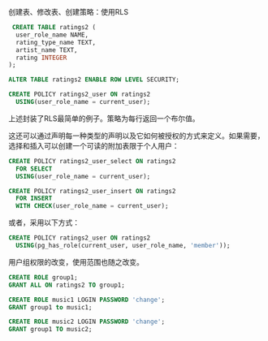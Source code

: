 创建表、修改表、创建策略：使用RLS
```sql
 CREATE TABLE ratings2 (  
  user_role_name NAME,
  rating_type_name TEXT,
  artist_name TEXT,
  rating INTEGER
);

ALTER TABLE ratings2 ENABLE ROW LEVEL SECURITY;

CREATE POLICY ratings2_user ON ratings2  
  USING(user_role_name = current_user);
```

上述封装了RLS最简单的例子。策略为每行返回一个布尔值。

这还可以通过声明每一种类型的声明以及它如何被授权的方式来定义。如果需要，选择和插入可以创建一个可读的附加表限于个人用户：
```sql
CREATE POLICY ratings2_user_select ON ratings2  
  FOR SELECT
  USING(user_role_name = current_user);

CREATE POLICY ratings2_user_insert ON ratings2  
  FOR INSERT 
  WITH CHECK(user_role_name = current_user);
```

或者，采用以下方式：

```sql
CREATE POLICY ratings2_user ON ratings2  
  USING(pg_has_role(current_user, user_role_name, 'member'));
```

用户组权限的改变，使用范围也随之改变。

```sql
CREATE ROLE group1;  
GRANT ALL ON ratings2 TO group1;

CREATE ROLE music1 LOGIN PASSWORD 'change';  
GRANT group1 to music1;

CREATE ROLE music2 LOGIN PASSWORD 'change';  
GRANT group1 TO music2;
```